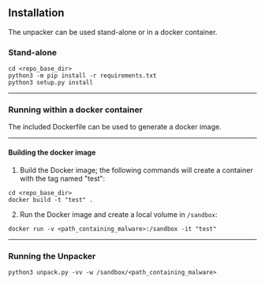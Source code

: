 ## Installation

The unpacker can be used stand-alone or in a docker container. 

### Stand-alone

```console
cd <repo_base_dir>
python3 -m pip install -r requirements.txt
python3 setup.py install
```

---

### Running within a docker container

The included Dockerfile can be used to generate a docker image.

---

#### Building the docker image

1. Build the Docker image; the following commands  will create a container with the tag named "test":
```console
cd <repo_base_dir>
docker build -t "test" .
```

2. Run the Docker image and create a local volume in `/sandbox`:
```console
docker run -v <path_containing_malware>:/sandbox -it "test"
```

---


### Running the Unpacker

```console
python3 unpack.py -vv -w /sandbox/<path_containing_malware>
```
